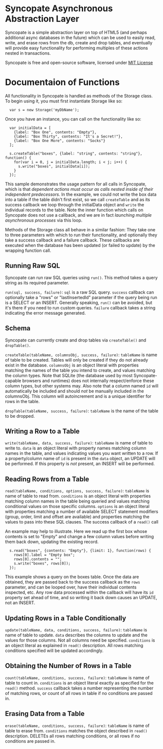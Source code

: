 Syncopate Asynchronous Abstraction Layer
========================================

Syncopate is a simple abstraction layer on top of HTML5 (and perhaps additional async databases in the future) which can be used to easily read, write, and erase rows from the db, create and drop tables, and eventually will provide easy functionality for performing multiples of these actions nested in transactions.

Syncopate is free and open-source software, licensed under [MIT License](http://www.opensource.org/licenses/mit-license.php)

Documentaion of Functions
=========================

All functionality in Syncopate is handled as methods of the Storage class. To begin using it, you must first instantiate Storage like so:

      var s = new Storage('myDbName');

Once you have an instance, you can call on the functionality like so:

      var initialData = [
        {label: "Box One", contents: "Empty"},
        {label: "Box Thirty", contents: "It's a Secret!"},
        {label: "Box One More", contents: "Socks"}
      ];

      s.createTable("boxes", {label: "string", contents: "string"}, function() {
        for(var i = 0, j = initialData.length; i < j; i++) {
          s.write("boxes", initialData[i]);
        }
      });
      
This sample demonstrates the usage pattern for all calls in Syncopate, which is that *dependent actions must occur as calls nested inside of their independent predecessors*. In the example, we could not write the box data into a table if the table didn't first exist, so we call `createTable` and as its success callback we loop through the initialData object and `write` the individual records to the table. Note the inner function which calls on Syncopate does not use a callback, and we are in fact *launching multiple asynchronous processes* via this loop.

Methods of the Storage class all behave in a similar fashion: They take one to three parameters with which to run their functionality, and optionally they take a success callback and a failure callback. These callbacks are executed when the database has been updated (or failed to update) by the wrapping function call.

Running Raw SQL
---------------

Syncopate can run raw SQL queries using `run()`. This method takes a query string as its required parameter.

`run(sql, success, failure)`: `sql` is a raw SQL query. `success` callback can optionally take a "rows" or "lastInsertedId" parameter if the query being run is a SELECT or an INSERT. Generally speaking, `run()` can be avoided, but it's there if you need to run custom queries. `failure` callback takes a string indicating the error message generated.

Schema
------

Syncopate can currently create and drop tables via `createTable()` and `dropTable()`.

`createTable(tableName, columnsObj, success, failure)`: `tableName` is name of table to be created. Tables will only be created if they do not already exist in the database. `columnsObj` is an object literal with properties matching the names of the table you intend to create, and values matching the column types. Note that SQLite (the database used by most Syncopate-capable browsers and runtimes) does not internally respect/enforce these column types, but other systems may. Also note that a column named `id` will automatically be included and should *not* be manually included in the columnsObj. This column will autoincrement and is a unique identifier for rows in the table.

`dropTable(tableName, success, failure)`: `tableName` is the name of the table to be dropped.

Writing a Row to a Table
-----------------------

`write(tableName, data, success, failure)`: `tableName` is name of table to write to. `data` is an object literal with property names matching column names in the table, and values indicating values you want written to a row. If a property/column name of `id` is present in the `data` object, an UPDATE will be performed. If this property is *not* present, an INSERT will be performed.

Reading Rows from a Table
-------------------------

`read(tableName, conditions, options, success, failure)`: `tableName` is name of table to read from. `conditions` is an object literal with properties matching column names in the table being queried and values matching conditional values on those specific columns. `options` is an object literal with properties matching a number of available SELECT statement modifiers (group, order, limit and offset are available) and properties matching the values to pass into these SQL clauses. The success callback of a `read()` call 

An example may help to illustrate. Here we read up the first box whose contents is set to "Empty" and change a few column values before writing them back down, updating the existing record.

      s.read("boxes", {contents: "Empty"}, {limit: 1}, function(rows) {
        rows[0].label = "Empty box";
        rows[0].contents = "";
        s.write("boxes", rows[0]);
      });
      
This example shows a query on the boxes table. Once the data are obtained, they are passed back to the success callback as the `rows` parameter, and can be looped over, have their individual contents inspected, etc. Any row data processed within the callback will have its `id` property set ahead of time, and so writing it back down causes an UPDATE, not an INSERT.

Updating Rows in a Table Conditionally
--------------------------------------

`update(tableName, data, conditions, success, failure)`: `tableName` is name of table to update. `data` describes the columns to update and the values for those columns. Not all columns need be specified. `conditions` is an object literal as explained in `read()` description. All rows matching conditions specified will be updated accordingly.

Obtaining the Number of Rows in a Table
---------------------------------------

`count(tableName, conditions, success, failure)`: `tableName` is name of table to count in. `conditions` is an object literal exactly as specified for the `read()` method. `success` callback takes a number representing the number of matching rows, or count of all rows in table if no conditions are passed in.

Erasing Data from a Table
-------------------------

`erase(tableName, conditions, success, failure)`: `tableName` is name of table to erase from. `conditions` matches the object described in `read()` description. DELETEs all rows matching conditions, or all rows if no conditions are passed in.